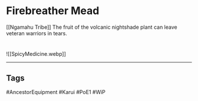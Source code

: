 # Firebreather Mead
[[Ngamahu Tribe]]
The fruit of the volcanic nightshade plant can leave veteran warriors in tears.

#
![[SpicyMedicine.webp]]

---
## Tags
#AncestorEquipment
#Karui
#PoE1 
#WiP 